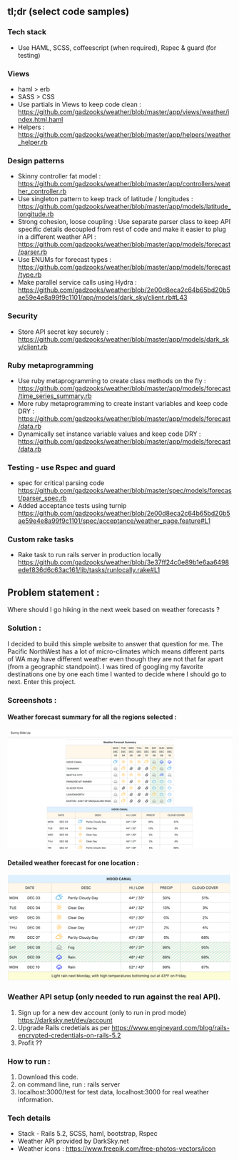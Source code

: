 ## tl;dr (select code samples)
### Tech stack
- Use HAML, SCSS, coffeescript (when required), Rspec & guard (for testing)
### Views
- haml > erb
- SASS > CSS
- Use partials in Views to keep code clean : https://github.com/gadzooks/weather/blob/master/app/views/weather/index.html.haml
- Helpers  : https://github.com/gadzooks/weather/blob/master/app/helpers/weather_helper.rb

### Design patterns
- Skinny controller fat model : https://github.com/gadzooks/weather/blob/master/app/controllers/weather_controller.rb
- Use singleton pattern to keep track of latitude / longitudes : https://github.com/gadzooks/weather/blob/master/app/models/latitude_longitude.rb
- Strong cohesion, loose coupling : Use separate parser class to keep API specific details decoupled from rest of code and make it easier to plug in a different weather API :
https://github.com/gadzooks/weather/blob/master/app/models/forecast/parser.rb
- Use ENUMs for forecast types : https://github.com/gadzooks/weather/blob/master/app/models/forecast/type.rb
- Make parallel service calls using Hydra : https://github.com/gadzooks/weather/blob/2e00d8eca2c64b65bd20b5ae59e4e8a99f9c1101/app/models/dark_sky/client.rb#L43

### Security
- Store API secret key securely : https://github.com/gadzooks/weather/blob/master/app/models/dark_sky/client.rb

### Ruby metaprogramming
- Use ruby metaprogramming to create class methods on the fly : https://github.com/gadzooks/weather/blob/master/app/models/forecast/time_series_summary.rb
- More ruby metaprogramming to create instant variables and keep code DRY : https://github.com/gadzooks/weather/blob/master/app/models/forecast/data.rb
- Dynamically set instance variable values and keep code DRY : https://github.com/gadzooks/weather/blob/master/app/models/forecast/data.rb

### Testing - use Rspec and guard
- spec for critical parsing code
https://github.com/gadzooks/weather/blob/master/spec/models/forecast/parser_spec.rb
- Added acceptance tests using turnip 
https://github.com/gadzooks/weather/blob/2e00d8eca2c64b65bd20b5ae59e4e8a99f9c1101/spec/acceptance/weather_page.feature#L1

### Custom rake tasks
- Rake task to run rails server in production locally 
https://github.com/gadzooks/weather/blob/3e37ff24c0e89b1e6aa6498edef836d6c63ac161/lib/tasks/runlocally.rake#L1

## Problem statement :
Where should I go hiking in the next week based on weather forecasts ?

### Solution :
I decided to build this simple website to answer that question for me. The Pacific NorthWest has a lot of micro-climates which means different parts of WA may have different weather even though they are not that far apart (from a geographic standpoint). I was tired of googling my favorite destinations one by one each time I wanted to decide where I should go to next. Enter this project.

### Screenshots :
#### Weather forecast summary for all the regions selected :
![Alt text](https://github.com/gadzooks/weather/blob/master/public/Weather-page-summary-table.png?raw=true "Weather forecast summary table")
#### Detailed weather forecast for one location :
![Alt text](https://github.com/gadzooks/weather/blob/master/public/Weather-detailed.png?raw=true "Detailed forecasat for one location")

### Weather API setup (only needed to run against the real API).
1) Sign up for a new dev account (only to run in prod mode) https://darksky.net/dev/account
2) Upgrade Rails credetials as per https://www.engineyard.com/blog/rails-encrypted-credentials-on-rails-5.2
3) Profit ??

### How to run :
1) Download this code.
2) on command line, run : rails server
3) localhost:3000/test for test data, localhost:3000 for real weather information.

### Tech details
* Stack - Rails 5.2, SCSS, haml, bootstrap, Rspec
* Weather API provided by DarkSky.net
* Weather icons : https://www.freepik.com/free-photos-vectors/icon
